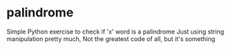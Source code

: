 # palindrome
Simple Python exercise to check if 'x' word is a palindrome
Just using string manipulation pretty much, Not the greatest code of all, but it's something
